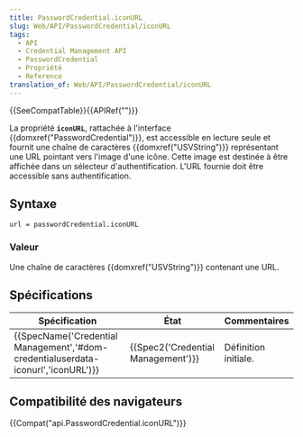 ```yaml
---
title: PasswordCredential.iconURL
slug: Web/API/PasswordCredential/iconURL
tags:
  - API
  - Credential Management API
  - PasswordCredential
  - Propriété
  - Reference
translation_of: Web/API/PasswordCredential/iconURL
---
```

{{SeeCompatTable}}{{APIRef("")}}

La propriété **`iconURL`**, rattachée à l'interface {{domxref("PasswordCredential")}}, est accessible en lecture seule et fournit une chaîne de caractères {{domxref("USVString")}} représentant une URL pointant vers l'image d'une icône. Cette image est destinée à être affichée dans un sélecteur d'authentification. L'URL fournie doit être accessible sans authentification.

## Syntaxe

    url = passwordCredential.iconURL

### Valeur

Une chaîne de caractères {{domxref("USVString")}} contenant une URL.

## Spécifications

| Spécification                                                                                                | État                                         | Commentaires         |
| ------------------------------------------------------------------------------------------------------------ | -------------------------------------------- | -------------------- |
| {{SpecName('Credential Management','#dom-credentialuserdata-iconurl','iconURL')}} | {{Spec2('Credential Management')}} | Définition initiale. |

## Compatibilité des navigateurs

{{Compat("api.PasswordCredential.iconURL")}}
